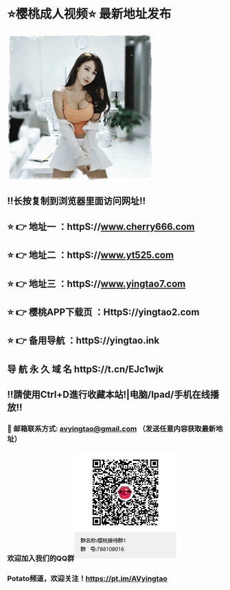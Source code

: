 # ⭐️樱桃成人视频⭐️ 最新地址发布 
![image](https://github.com/avyingtao/dz/raw/master/timg.gif)
## ‼️长按复制到浏览器里面访问网址‼️
## ⭐️ 👉 地址一 ：httpS://www.cherry666.com
## ⭐️ 👉 地址二 ：httpS://www.yt525.com
## ⭐️ 👉 地址三 ：httpS://www.yingtao7.com
## ⭐️ 👉 樱桃APP下载页 ：HttpS://yingtao2.com
## ⭐️ 👉 备用导航 ：httpS://yingtao.ink

## 导 航 永 久 域 名 httpS://t.cn/EJc1wjk
## ‼️請使用Ctrl+D進行收藏本站!|电脑/Ipad/手机在线播放‼️
### 📧 邮箱联系方式: avyingtao@gmail.com （发送任意内容获取最新地址）
### 欢迎加入我们的QQ群![image](https://github.com/avyingtao/dz/raw/master/qqqun.png)
### Potato频道，欢迎关注！https://pt.im/AVyingtao

